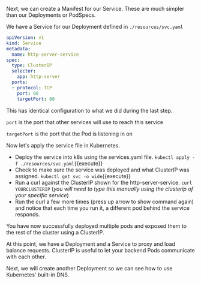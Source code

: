 Next, we can create a Manifest for our Service. These are much simpler than our Deployments or PodSpecs.

We have a Service for our Deployment defined in `./resources/svc.yaml`

```yaml
apiVersion: v1
kind: Service
metadata:
  name: http-server-service
spec:
  type: ClusterIP
  selector:
    app: http-server
  ports:
  - protocol: TCP
    port: 80
    targetPort: 80
```

This has identical configuration to what we did during the last step.

`port` is the port that other services will use to reach this service

`targetPort` is the port that the Pod is listening in on

Now let's apply the service file in Kubernetes.
- Deploy the service into k8s using the services.yaml file. `kubectl apply -f ./resources/svc.yaml`{{execute}}
- Check to make sure the service was deployed and what ClusterIP was assigned. `kubectl get svc -o wide`{{execute}}
- Run a curl against the ClusterIP shown for the http-server-service. `curl YOURCLUSTERIP` (*you will need to type this manually using the clusterip of your specific service*)
- Run the curl a few more times (press up arrow to show command again) and notice that each time you run it, a different pod behind the service responds.

You have now successfully deployed multiple pods and exposed them to the rest of the cluster using a ClusterIP.


At this point, we have a Deployment and a Service to proxy and load balance
requests. ClusterIP is useful to let your backend Pods communicate with each other.

Next, we will create another Deployment so we can see how to use Kubernetes' built-in DNS.
